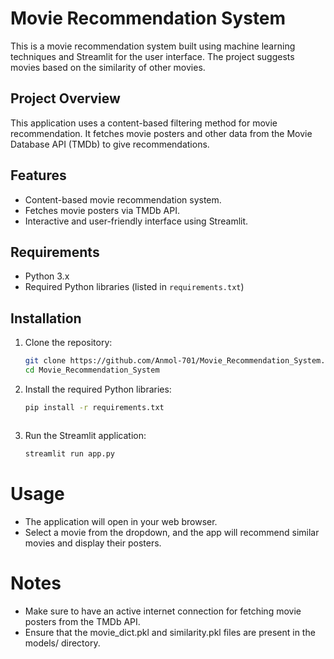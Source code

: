 # Movie Recommendation System

This is a movie recommendation system built using machine learning techniques and Streamlit for the user interface. The project suggests movies based on the similarity of other movies.

## Project Overview

This application uses a content-based filtering method for movie recommendation. It fetches movie posters and other data from the Movie Database API (TMDb) to give recommendations.

## Features

- Content-based movie recommendation system.
- Fetches movie posters via TMDb API.
- Interactive and user-friendly interface using Streamlit.

## Requirements

- Python 3.x
- Required Python libraries (listed in `requirements.txt`)

## Installation

1. Clone the repository:

   ```bash
   git clone https://github.com/Anmol-701/Movie_Recommendation_System.git
   cd Movie_Recommendation_System

2. Install the required Python libraries:
    ```bash
    pip install -r requirements.txt
    


3. Run the Streamlit application:
    ```bash
    streamlit run app.py

# Usage
  - The application will open in your web browser.
  - Select a movie from the dropdown, and the app will recommend similar movies and display their posters.

# Notes
  - Make sure to have an active internet connection for fetching movie posters from the TMDb API.
  - Ensure that the movie_dict.pkl and similarity.pkl files are present in the models/ directory.
